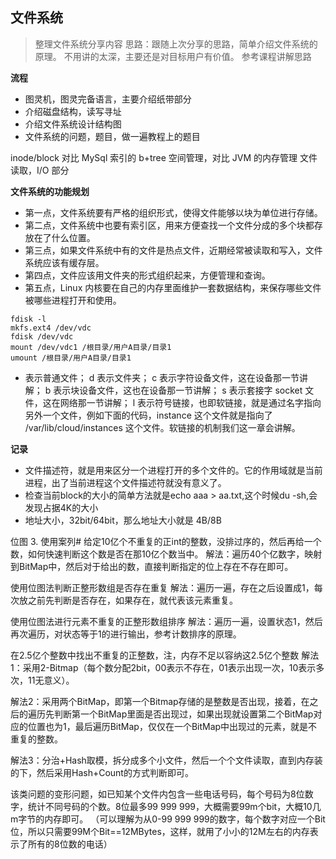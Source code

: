 ## 文件系统
> 整理文件系统分享内容
思路：跟随上次分享的思路，简单介绍文件系统的原理。
不用讲的太深，主要还是对目标用户有价值。
参考课程讲解思路

**流程**
- 图灵机，图灵完备语言，主要介绍纸带部分
- 介绍磁盘结构，读写寻址
- 介绍文件系统设计结构图
- 文件系统的问题，题目，做一遍教程上的题目

inode/block 对比 MySql 索引的 b+tree
空间管理，对比 JVM 的内存管理
文件读取，I/O 部分

**文件系统的功能规划**
- 第一点，文件系统要有严格的组织形式，使得文件能够以块为单位进行存储。
- 第二点，文件系统中也要有索引区，用来方便查找一个文件分成的多个块都存放在了什么位置。
- 第三点，如果文件系统中有的文件是热点文件，近期经常被读取和写入，文件系统应该有缓存层。
- 第四点，文件应该用文件夹的形式组织起来，方便管理和查询。
- 第五点，Linux 内核要在自己的内存里面维护一套数据结构，来保存哪些文件被哪些进程打开和使用。

```shell
fdisk -l
mkfs.ext4 /dev/vdc
fdisk /dev/vdc
mount /dev/vdc1 /根目录/用户A目录/目录1
umount /根目录/用户A目录/目录1
```

- 表示普通文件；
d 表示文件夹；
c 表示字符设备文件，这在设备那一节讲解；
b 表示块设备文件，这也在设备那一节讲解；
s 表示套接字 socket 文件，这在网络那一节讲解；
l 表示符号链接，也即软链接，就是通过名字指向另外一个文件，例如下面的代码，instance 这个文件就是指向了 /var/lib/cloud/instances 这个文件。软链接的机制我们这一章会讲解。


**记录**
- 文件描述符，就是用来区分一个进程打开的多个文件的。它的作用域就是当前进程，出了当前进程这个文件描述符就没有意义了。
- 检查当前block的大小的简单方法就是echo aaa > aa.txt,这个时候du -sh,会发现占据4K的大小
- 地址大小，32bit/64bit，那么地址大小就是 4B/8B



位图
3. 使用案列#
给定10亿个不重复的正int的整数，没排过序的，然后再给一个数，如何快速判断这个数是否在那10亿个数当中。
解法：遍历40个亿数字，映射到BitMap中，然后对于给出的数，直接判断指定的位上存在不存在即可。

使用位图法判断正整形数组是否存在重复
解法：遍历一遍，存在之后设置成1，每次放之前先判断是否存在，如果存在，就代表该元素重复。

使用位图法进行元素不重复的正整形数组排序
解法：遍历一遍，设置状态1，然后再次遍历，对状态等于1的进行输出，参考计数排序的原理。

在2.5亿个整数中找出不重复的正整数，注，内存不足以容纳这2.5亿个整数
解法1：采用2-Bitmap（每个数分配2bit，00表示不存在，01表示出现一次，10表示多次，11无意义）。

解法2：采用两个BitMap，即第一个Bitmap存储的是整数是否出现，接着，在之后的遍历先判断第一个BitMap里面是否出现过，如果出现就设置第二个BitMap对应的位置也为1，最后遍历BitMap，仅仅在一个BitMap中出现过的元素，就是不重复的整数。

解法3：分治+Hash取模，拆分成多个小文件，然后一个个文件读取，直到内存装的下，然后采用Hash+Count的方式判断即可。

该类问题的变形问题，如已知某个文件内包含一些电话号码，每个号码为8位数字，统计不同号码的个数。8位最多99 999 999，大概需要99m个bit，大概10几m字节的内存即可。 （可以理解为从0-99 999 999的数字，每个数字对应一个Bit位，所以只需要99M个Bit==12MBytes，这样，就用了小小的12M左右的内存表示了所有的8位数的电话）

